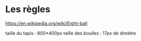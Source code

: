 
# Les règles

https://en.wikipedia.org/wiki/Eight-ball

taille du tapis : 800*400px
taille des boulles : 17px de dimètre